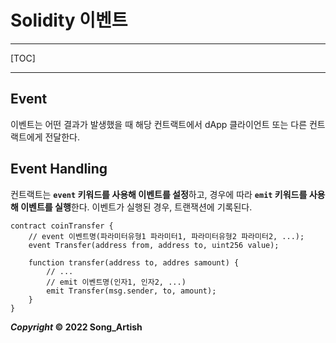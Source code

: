 # Solidity 이벤트

---

[TOC]

---



## Event

이벤트는 어떤 결과가 발생했을 때 해당 컨트랙트에서 dApp 클라이언트 또는 다른 컨트랙트에게 전달한다.



## Event Handling

컨트랙트는 **`event` 키워드를 사용해 이벤트를 설정**하고, 경우에 따라 **`emit` 키워드를 사용해 이벤트를 실행**한다. 이벤트가 실행된 경우, 트랜잭션에 기록된다.

```solidity
contract coinTransfer {
	// event 이벤트명(파라미터유형1 파라미터1, 파라미터유형2 파라미터2, ...);
	event Transfer(address from, address to, uint256 value);
	
	function transfer(address to, addres samount) {
		// ...
		// emit 이벤트명(인자1, 인자2, ...)
		emit Transfer(msg.sender, to, amount);
	}
}
```



***Copyright* © 2022 Song_Artish**